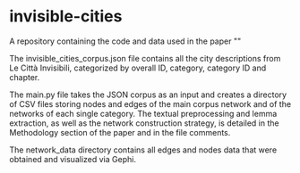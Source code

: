 # invisible-cities
A repository containing the code and data used in the paper ""

The invisible_cities_corpus.json file contains all the city descriptions from Le Città Invisibili, categorized by overall ID, category, category ID and chapter.

The main.py file takes the JSON corpus as an input and creates a directory of CSV files storing nodes and edges of the main corpus network and of the networks of each single category. The textual preprocessing and lemma extraction, as well as the network construction strategy, is detailed in the Methodology section of the paper and in the file comments.

The network_data directory contains all edges and nodes data that were obtained and visualized via Gephi.
